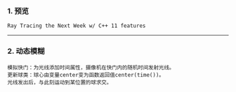 ### 1. 预览

`Ray Tracing the Next Week w/ C++ 11 features`

---
### 2. 动态模糊

```
模拟快门：为光线添加时间属性，摄像机在快门内的随机时间发射光线。
更新球类：球心由变量center变为函数返回值center(time())。
光线发出后，与此刻运动到某位置的球求交。
```
